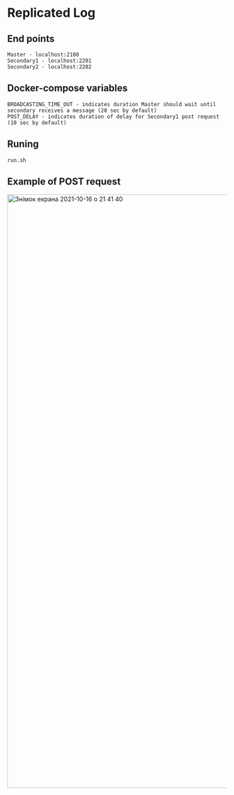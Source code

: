# Replicated Log

## End points

```
Master - localhost:2100
Secondary1 - localhost:2201
Secondary2 - localhost:2202 
```

## Docker-compose variables

```
BROADCASTING_TIME_OUT - indicates duration Master should wait until secondary receives a message (20 sec by default)
POST_DELAY - indicates duration of delay for Secondary1 post request (10 sec by default)
```

## Runing

```
run.sh
```

## Example of POST request
<img width="1359" alt="Знімок екрана 2021-10-16 о 21 41 40" src="https://user-images.githubusercontent.com/71091432/137598746-3e05d236-5dc4-425b-b7ad-8a1f31c066eb.png">
